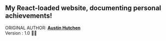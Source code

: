 <h2>My React-loaded website, documenting personal achievements!</h2>
ORIGINAL AUTHOR: <u><b>Austin Hutchen </b></u> 
<br/>Version : 1.0 🙌🏽
